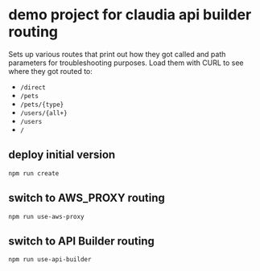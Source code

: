 
# demo project for claudia api builder routing


Sets up various routes that print out how they got called and path parameters for troubleshooting purposes. Load them with CURL to see where they got routed to:

* `/direct`
* `/pets`
* `/pets/{type}` 
* `/users/{all+}` 
* `/users` 
* `/`

## deploy initial version

```
npm run create
```

## switch to AWS_PROXY routing

```
npm run use-aws-proxy
```

## switch to API Builder routing

```
npm run use-api-builder
```


